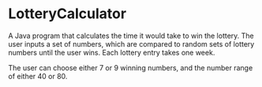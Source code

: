 # LotteryCalculator

A Java program that calculates the time it would take to win the lottery. The user inputs a set of numbers, which are compared to random sets of lottery numbers until the user wins. Each lottery entry takes one week.

The user can choose either 7 or 9 winning numbers, and the number range of either 40 or 80.
